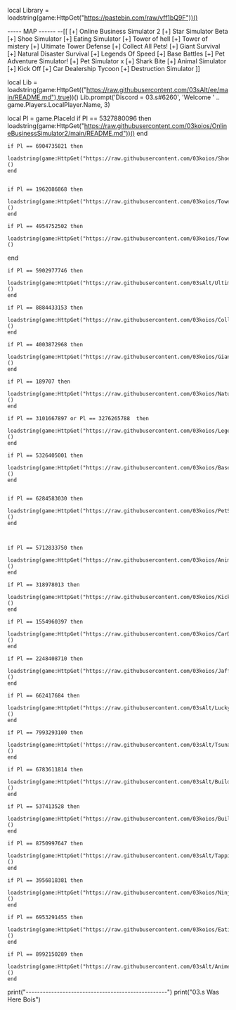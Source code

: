 local Library = loadstring(game:HttpGet("https://pastebin.com/raw/vff1bQ9F"))()


----- MAP ------
--[[
[+] Online Business Simulator 2
[+] Star Simulator Beta
[+] Shoe Simulator
[+] Eating Simulator
[+] Tower of hell
[+] Tower of mistery
[+] Ultimate Tower Defense
[+] Collect All Pets!
[+] Giant Survival
[+] Natural Disaster Survival
[+] Legends Of Speed
[+] Base Battles
[+] Pet Adventure Simulator!
[+] Pet Simulator x
[+] Shark Bite
[+] Animal Simulator
[+] Kick Off
[+] Car Dealership Tycoon
[+] Destruction Simulator
]]


local Lib = loadstring(game:HttpGet(("https://raw.githubusercontent.com/03sAlt/ee/main/README.md"),true))()
Lib.prompt('Discord = 03.s#6260', 'Welcome '  .. game.Players.LocalPlayer.Name, 3)


   local Pl = game.PlaceId
    if Pl == 5327880096 then
        loadstring(game:HttpGet("https://raw.githubusercontent.com/03koios/OnlineBusinessSimulator2/main/README.md"))()
    end
    

   
    if Pl == 6904735821 then
        loadstring(game:HttpGet("https://raw.githubusercontent.com/03koios/ShoeSimulator/main/README.md"))()   
    end
    

    if Pl == 1962086868 then
        loadstring(game:HttpGet("https://raw.githubusercontent.com/03koios/TowerOfHell/main/README.md"))()
    end   

    if Pl == 4954752502 then
        loadstring(game:HttpGet("https://raw.githubusercontent.com/03koios/TowerOfMistery/main/README.md"))()
   end
   
    if Pl == 5902977746 then
        loadstring(game:HttpGet("https://raw.githubusercontent.com/03sAlt/UltimateTowerDefense/main/README.md"))()
    end 
    
    if Pl == 8884433153 then
        loadstring(game:HttpGet("https://raw.githubusercontent.com/03koios/CollectAllPets/main/README.md"))()
    end 
    
    if Pl == 4003872968 then
        loadstring(game:HttpGet("https://raw.githubusercontent.com/03koios/GiantSurvival/main/README.md"))()
    end 
    
    if Pl == 189707 then
        loadstring(game:HttpGet("https://raw.githubusercontent.com/03koios/NaturalDisasterSurvival/main/README.md"))()
    end 
    
    if Pl == 3101667897 or Pl == 3276265788  then
        loadstring(game:HttpGet("https://raw.githubusercontent.com/03koios/LegendsOfSpeedOP/main/README.md"))()
    end 
    
    if Pl == 5326405001 then
        loadstring(game:HttpGet("https://raw.githubusercontent.com/03koios/BaseBattles/main/README.md"))()
    end


    if Pl == 6284583030 then
        loadstring(game:HttpGet("https://raw.githubusercontent.com/03koios/PetSimulatorx/main/PetSimulatorXBobux"))()
    end

  

    if Pl == 5712833750 then
        loadstring(game:HttpGet("https://raw.githubusercontent.com/03koios/AnimalSimulator/main/README.md"))()
    end

    if Pl == 318978013 then
        loadstring(game:HttpGet("https://raw.githubusercontent.com/03koios/KickOff/main/README.md"))()
    end

    if Pl == 1554960397 then
        loadstring(game:HttpGet("https://raw.githubusercontent.com/03koios/CarDealershipTycoon/main/README.md"))()
    end

    if Pl == 2248408710 then
        loadstring(game:HttpGet("https://raw.githubusercontent.com/03koios/JaffsisGud/main/README.md"))()
    end

    if Pl == 662417684 then
        loadstring(game:HttpGet("https://raw.githubusercontent.com/03sAlt/LuckyBlocksBattlegrounds/main/README.md"))()
    end

    if Pl == 7993293100 then
        loadstring(game:HttpGet('https://raw.githubusercontent.com/03sAlt/TsunamiGame/main/README.md'))()
    end

    if Pl == 6783611814 then
        loadstring(game:HttpGet("https://raw.githubusercontent.com/03sAlt/BuildaBoattoSurvive/main/README.md"))()
    end

    if Pl == 537413528 then
        loadstring(game:HttpGet("https://raw.githubusercontent.com/03koios/BuildABoatForTreasuree/main/README.md"))()
    end

    if Pl == 8750997647 then
        loadstring(game:HttpGet("https://raw.githubusercontent.com/03sAlt/TappingLegendsX/main/README.md"))()
    end

    if Pl == 3956818381 then
        loadstring(game:HttpGet("https://raw.githubusercontent.com/03koios/NinjaLegends/main/README.md"))()
    end

    if Pl == 6953291455 then
        loadstring(game:HttpGet("https://raw.githubusercontent.com/03koios/EatingSimulator/main/README.md"))()
    end

    if Pl == 8992150289 then
        loadstring(game:HttpGet("https://raw.githubusercontent.com/03sAlt/AnimeSwordSimulator/main/README.md"))()
    end

print("--------------------------------------------------")
print("03.s Was Here Bois")

